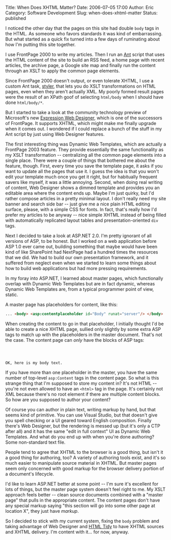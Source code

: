 Title: When Does XHTML Matter?
Date: 2006-07-05 17:00
Author: Eric
Category: Software Development
Slug: when-does-xhtml-matter
Status: published

I noticed the other day that the pages on this site had double `body`
tags in the HTML. As someone who favors standards it was kind of
embarrassing. But what started as a quick fix turned into a few days of
ruminating about how I'm putting this site together.<!--more-->

I use FrontPage 2000 to write my articles. Then I run an
[Ant](http://ant.apache.org/) script that uses the HTML content of the
site to build an RSS feed, a home page with recent articles, the archive
page, a Google site map and finally run the content through an XSLT to
apply the common page elements.

Since FrontPage 2000 doesn't output, or even tolerate XHTML, I use a
custom Ant task, [styler](http://www.langdale.com.au/styler/), that lets
you do XSLT transformations on HTML pages, even when they aren't
actually XML. My poorly formed result pages were the result of an XPath
goof of selecting `html/body` when I should have done `html/body/*`.

But I started to take a look at the community technology preview of
Microsoft's new [Expression Web
Designer](http://www.microsoft.com/products/expression/en/web_designer/default.mspx),
which is one of the successors of FrontPage. It supports XHTML, which
might make me finally upgrade when it comes out. I wondered if I could
replace a bunch of the stuff in my Ant script by just using Web Designer
features.

The first interesting thing was Dynamic Web Templates, which are
actually a FrontPage 2003 feature. They provide essentially the same
functionality as my XSLT transformation -- centralizing all the common
page elements into a single place. There were a couple of things that
bothered me about the feature, though. First, every time you save the
template page, it asks if you want to update all the pages that use it.
I guess the idea is that you won't edit your template much once you get
it right, but for habitually frequent savers like myself, it was a
little annoying. Second, when doing real writing of content, Web
Designer shows a dimmed template and provides you an editable area where
the content ends up. Maybe I'm just quirky, but I'd rather compose
articles in a pretty minimal layout. I don't really need my site banner
and search side bar -- just give me a nice plain HTML editing surface,
please, with a simple CSS for fonts. In fact, that's really how I'd
prefer my articles to be anyway -- nice simple XHTML instead of being
filled with automatically replicated layout tables and
presentation-oriented `div` tags.

Next I decided to take a look at ASP.NET 2.0. I'm pretty ignorant of all
versions of ASP, to be honest. But I worked on a web application before
ASP 1.0 ever came out, building something that maybe would have been
kind of like SharePoint had NextPage had a hundred times the resources
that we did. We had to build our own presentation framework, and it
suffered from neglect even when we started to learn some things about
how to build web applications but had more pressing requirements.

In my foray into ASP.NET, I learned about master pages, which
functionally overlap with Dynamic Web Templates but are in fact dynamic,
whereas Dynamic Web Templates are, from a typical programmer point of
view, static.

A master page has placeholders for content, like this:

```html
... <body> <asp:contentplaceholder id="Body" runat="server"/> </body> ...
```

When creating the content to go in that placeholder, I initially thought
I'd be able to create a nice XHTML page, sullied only slightly by some
extra ASP tags to match up with the placeholders in the master document.
That's not the case. The content page can *only* have the blocks of ASP
tags:

```
 
  

OK, here is my body text. 
```

If you have more than one placeholder in the master, you have the same
number of top-level `asp:Content` tags in the content page. So what is
this strange thing that I'm supposed to store my content in? It's not
HTML -- you're not even allowed to have an `<html>` tag in the page.
It's certainly not XML because there's no root element if there are
multiple content blocks. So how are you supposed to author your content?

Of course you can author in plain text, writing markup by hand, but that
seems kind of primitive. You can use Visual Studio, but that doesn't
give you spell checking or a UI geared toward English composition.
Finally there's Web Designer, but the rendering is messed up (but it's
only a CTP after all) and it has the same "edit in full context" UI as
Dynamic Web Templates. And what do you end up with when you're done
authoring? Some non-standard text file.

People tend to agree that XHTML to the browser is a good thing, but
isn't it a good thing for authoring, too? A variety of authoring tools
exist, and it's so much easier to manipulate source material in XHTML.
But master pages seem only concerned with good markup for the browser
delivery portion of a document's lifecycle.

I'd like to learn ASP.NET better at some point -- I'm sure it's
excellent for lots of things, but the master page system doesn't feel
right to me. My XSLT approach feels better -- clean source documents
combined with a "master page" that pulls in the appropriate content. The
content pages don't have any special markup saying "this section will go
into some other page at location X", they just have *markup*.

So I decided to stick with my current system, fixing the `body` problem
and taking advantage of Web Designer and [HTML
Tidy](http://tidy.sourceforge.net/) to have XHTML sources and XHTML
delivery. I'm content with it... for now, anyway.
